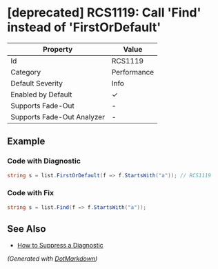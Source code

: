 # \[deprecated\] RCS1119: Call 'Find' instead of 'FirstOrDefault'

| Property                    | Value       |
| --------------------------- | ----------- |
| Id                          | RCS1119     |
| Category                    | Performance |
| Default Severity            | Info        |
| Enabled by Default          | &#x2713;    |
| Supports Fade\-Out          | \-          |
| Supports Fade\-Out Analyzer | \-          |

## Example

### Code with Diagnostic

```csharp
string s = list.FirstOrDefault(f => f.StartsWith("a")); // RCS1119
```

### Code with Fix

```csharp
string s = list.Find(f => f.StartsWith("a"));
```

## See Also

* [How to Suppress a Diagnostic](../HowToConfigureAnalyzers.md#how-to-suppress-a-diagnostic)

*\(Generated with [DotMarkdown](http://github.com/JosefPihrt/DotMarkdown)\)*